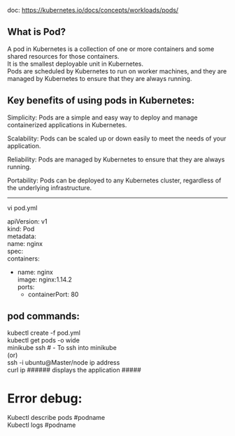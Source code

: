 doc: https://kubernetes.io/docs/concepts/workloads/pods/  


What is Pod?  
--------------  
A pod in Kubernetes is a collection of one or more containers and some shared resources for those containers.     
It is the smallest  deployable unit in Kubernetes.     
Pods are scheduled by Kubernetes to run on worker machines, and they are managed by Kubernetes to ensure that they are always running.   

 Key benefits of using pods in Kubernetes:  
 --------------------------------

Simplicity: Pods are a simple and easy way to deploy and manage containerized applications in Kubernetes.  

Scalability: Pods can be scaled up or down easily to meet the needs of your application.  

Reliability: Pods are managed by Kubernetes to ensure that they are always running.  

Portability: Pods can be deployed to any Kubernetes cluster, regardless of the underlying infrastructure.  

-------------------
vi pod.yml  

apiVersion: v1  
kind: Pod  
metadata:  
  name: nginx  
spec:  
  containers:  
  - name: nginx  
    image: nginx:1.14.2  
    ports:  
    - containerPort: 80  


pod commands:    
--------------
kubectl create -f pod.yml   
kubectl get pods -o wide    
minikube ssh  # - To ssh into minikube   
(or)    
ssh -i ubuntu@Master/node ip address   
curl ip ###### displays the application #####    

Error debug:  
===========   
Kubectl describe pods #podname  
Kubectl logs #podname  
